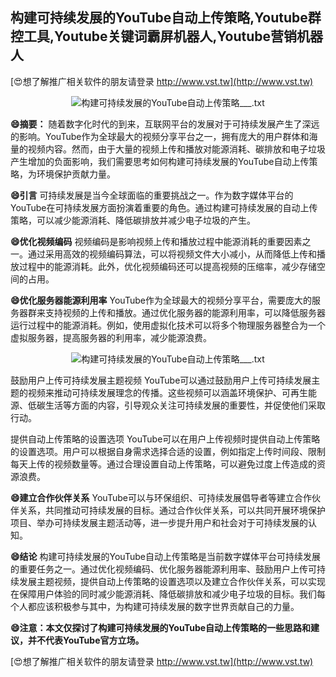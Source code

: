 ## **构建可持续发展的YouTube自动上传策略,Youtube群控工具,Youtube关键词霸屏机器人,Youtube营销机器人**

[😍想了解推广相关软件的朋友请登录 http://www.vst.tw](http://www.vst.tw)

 <center><img src="https://vst.tw/MP4/tuiguang/png/5.png" alt="构建可持续发展的YouTube自动上传策略___.txt"></center>

**😄摘要：**
随着数字化时代的到来，互联网平台的发展对于可持续发展产生了深远的影响。YouTube作为全球最大的视频分享平台之一，拥有庞大的用户群体和海量的视频内容。然而，由于大量的视频上传和播放对能源消耗、碳排放和电子垃圾产生增加的负面影响，我们需要思考如何构建可持续发展的YouTube自动上传策略，为环境保护贡献力量。

**😄引言**
可持续发展是当今全球面临的重要挑战之一。作为数字媒体平台的YouTube在可持续发展方面扮演着重要的角色。通过构建可持续发展的自动上传策略，可以减少能源消耗、降低碳排放并减少电子垃圾的产生。

**😄优化视频编码**
视频编码是影响视频上传和播放过程中能源消耗的重要因素之一。通过采用高效的视频编码算法，可以将视频文件大小减小，从而降低上传和播放过程中的能源消耗。此外，优化视频编码还可以提高视频的压缩率，减少存储空间的占用。

**😄优化服务器能源利用率**
YouTube作为全球最大的视频分享平台，需要庞大的服务器群来支持视频的上传和播放。通过优化服务器的能源利用率，可以降低服务器运行过程中的能源消耗。例如，使用虚拟化技术可以将多个物理服务器整合为一个虚拟服务器，提高服务器的利用率，减少能源浪费。

 <center><img src="https://vst.tw/MP4/tuiguang/png/5.png" alt="构建可持续发展的YouTube自动上传策略___.txt"></center>

鼓励用户上传可持续发展主题视频
YouTube可以通过鼓励用户上传可持续发展主题的视频来推动可持续发展理念的传播。这些视频可以涵盖环境保护、可再生能源、低碳生活等方面的内容，引导观众关注可持续发展的重要性，并促使他们采取行动。

提供自动上传策略的设置选项
YouTube可以在用户上传视频时提供自动上传策略的设置选项。用户可以根据自身需求选择合适的设置，例如指定上传时间段、限制每天上传的视频数量等。通过合理设置自动上传策略，可以避免过度上传造成的资源浪费。

**😄建立合作伙伴关系**
YouTube可以与环保组织、可持续发展倡导者等建立合作伙伴关系，共同推动可持续发展的目标。通过合作伙伴关系，可以共同开展环境保护项目、举办可持续发展主题活动等，进一步提升用户和社会对于可持续发展的认知。

**😄结论**
构建可持续发展的YouTube自动上传策略是当前数字媒体平台可持续发展的重要任务之一。通过优化视频编码、优化服务器能源利用率、鼓励用户上传可持续发展主题视频，提供自动上传策略的设置选项以及建立合作伙伴关系，可以实现在保障用户体验的同时减少能源消耗、降低碳排放和减少电子垃圾的目标。我们每个人都应该积极参与其中，为构建可持续发展的数字世界贡献自己的力量。

**😄注意：本文仅探讨了构建可持续发展的YouTube自动上传策略的一些思路和建议，并不代表YouTube官方立场。**

[😍想了解推广相关软件的朋友请登录 http://www.vst.tw](http://www.vst.tw)



